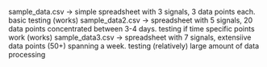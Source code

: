 sample_data.csv -> simple spreadsheet with 3 signals, 3 data points each. basic testing (works)
sample_data2.csv -> spreadsheet with 5 signals, 20 data points concentrated between 3-4 days. testing if time specific points work (works) 
sample_data3.csv -> spreadsheet with 7 signals, extensiive data points (50+) spanning a week. testing (relatively) large amount of data processing 